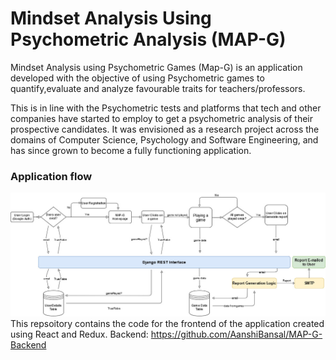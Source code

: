 # Mindset Analysis Using Psychometric Analysis (MAP-G)
Mindset Analysis using Psychometric Games (Map-G) is an application developed with the objective of using Psychometric games to quantify,evaluate and analyze favourable traits for teachers/professors.

This is in line with the Psychometric tests and platforms that tech and other companies have started to employ to get a psychometric analysis of their prospective candidates. It was envisioned as a research project across the domains of Computer Science, Psychology and Software Engineering, and has since grown to become a fully functioning application.
### Application flow
![Flow Char](/MAP-G_flow_diagram.jpg)
This repsoitory contains the code for the frontend of the application created using React and Redux.
Backend: https://github.com/AanshiBansal/MAP-G-Backend
